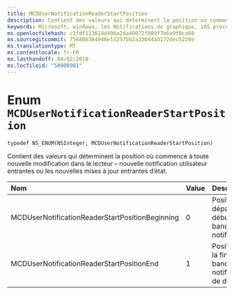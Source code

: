```yaml
---
title: MCDUserNotificationReaderStartPosition
description: Contient des valeurs qui déterminent la position où commence à toute nouvelle modification dans le lecteur – nouvelle notification utilisateur entrantes ou les nouvelles mises à jour entrantes d’état.
keywords: Microsoft, windows, les Notifications de graphique, iOS procédures, procédures iPhone
ms.openlocfilehash: c1fdf113614d496a2da49072f089f7e6a9f0ca68
ms.sourcegitcommit: 75680b384946e11257bb2a33044a3172dec5220e
ms.translationtype: MT
ms.contentlocale: fr-FR
ms.lasthandoff: 04/02/2019
ms.locfileid: "58908981"
---
```

# <a name="enum-mcdusernotificationreaderstartposition"></a>Enum `MCDUserNotificationReaderStartPosition`

```
typedef NS_ENUM(NSInteger, MCDUserNotificationReaderStartPosition)
```

Contient des valeurs qui déterminent la position où commence à toute nouvelle modification dans le lecteur – nouvelle notification utilisateur entrantes ou les nouvelles mises à jour entrantes d’état. 

|Nom | Value | Description |
|:-- |:-- |:-- |
|   MCDUserNotificationReaderStartPositionBeginning |0| Position de départ au début de la banque de notification. |
|   MCDUserNotificationReaderStartPositionEnd | 1| Position à la fin de la banque de notification de début. |
